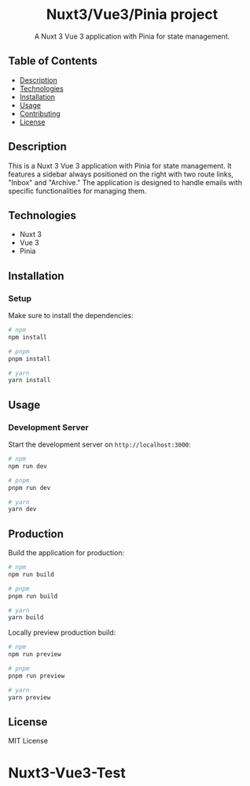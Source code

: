 <h1 align="center">Nuxt3/Vue3/Pinia project</h1>

<p align="center">
  A Nuxt 3 Vue 3 application with Pinia for state management.
</p>


## Table of Contents

- [Description](#description)
- [Technologies](#technologies)
- [Installation](#installation)
- [Usage](#usage)
- [Contributing](#contributing)
- [License](#license)

## Description

This is a Nuxt 3 Vue 3 application with Pinia for state management. It features a sidebar always positioned on the right with two route links, "Inbox" and "Archive." The application is designed to handle emails with specific functionalities for managing them.

## Technologies

- Nuxt 3
- Vue 3
- Pinia

## Installation

### Setup

Make sure to install the dependencies:

```bash
# npm
npm install

# pnpm
pnpm install

# yarn
yarn install
```

## Usage

### Development Server

Start the development server on `http://localhost:3000`:

```bash
# npm
npm run dev

# pnpm
pnpm run dev

# yarn
yarn dev
```

## Production

Build the application for production:

```bash
# npm
npm run build

# pnpm
pnpm run build

# yarn
yarn build
```

Locally preview production build:

```bash
# npm
npm run preview

# pnpm
pnpm run preview

# yarn
yarn preview
```

## License

MIT License
# Nuxt3-Vue3-Test
